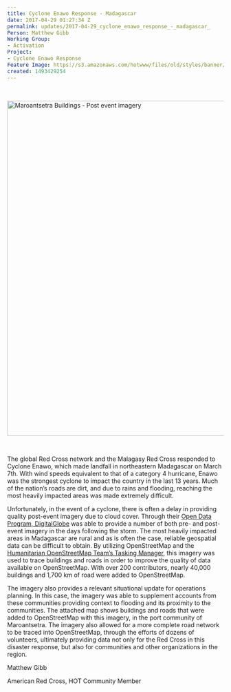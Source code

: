 ```yaml
---
title: Cyclone Enawo Response - Madagascar
date: 2017-04-29 01:27:34 Z
permalink: updates/2017-04-29_cyclone_enawo_response_-_madagascar_
Person: Matthew Gibb
Working Group:
- Activation
Project:
- Cyclone Enawo Response
Feature Image: https://s3.amazonaws.com/hotwww/files/old/styles/banner/public/maroantsetra_buildings_lowres.png
created: 1493429254
---
```


<p>&nbsp;</p><p><img title="Post event imagery and buildings in Maroantsetra, Madagascar" src="https://s3.amazonaws.com/hotwww/files/old/maroantsetra_buildings_lowres.png" alt="Maroantsetra Buildings - Post event imagery" style="width:1100px;height:777px"></p><p>&nbsp;</p><p>The global Red Cross network and the Malagasy Red Cross responded to Cyclone Enawo, which made landfall in northeastern Madagascar on March 7th. With wind speeds equivalent to that of a category 4 hurricane, Enawo was the strongest cyclone to impact the country in the last 13 years. Much of the nation’s roads are dirt, and due to rains and flooding, reaching the most heavily impacted areas was made extremely difficult.&nbsp;</p><p>Unfortunately, in the event of a cyclone, there is often a delay in providing quality post-event imagery due to cloud cover. Through their <a href="https://www.digitalglobe.com/opendata">Open Data Program, DigitalGlobe</a> was able to provide a number of both pre- and post-event imagery in the days following the storm. The most heavily impacted areas in Madagascar are rural and as is often the case, reliable geospatial data can be difficult to obtain. By utilizing OpenStreetMap and the <a href="https://github.com/hotosm">Humanitarian OpenStreetMap Team’s Tasking Manager</a>, this imagery was used to trace buildings and roads in order to improve the quality of data available on OpenStreetMap. With over 200 contributors, nearly 40,000 buildings and 1,700 km of road were added to OpenStreetMap.</p><p>The imagery also provides a relevant situational update for operations planning. In this case, the imagery was able to supplement accounts from these communities providing context to flooding and its proximity to the communities. The attached map shows buildings and roads that were added to OpenStreetMap with this imagery, in the port community of Maroantsetra. The imagery also allowed for a more complete road network to be traced into OpenStreetMap, through the efforts of dozens of volunteers, ultimately providing data not only for the Red Cross in this disaster response, but also for communities and other organizations in the region.</p><p>Matthew Gibb</p><p>American Red Cross, HOT Community Member</p>
